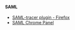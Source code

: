 

<h4> SAML </h4>
<ul>
  <li><a href="https://addons.mozilla.org/en-US/firefox/addon/saml-tracer/">SAML-tracer plugin - Firefox</a> </li>
  <li><a href="https://chrome.google.com/webstore/detail/saml-chrome-panel/paijfdbeoenhembfhkhllainmocckace">SAML Chrome Panel </a> </li>
</ul>

